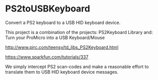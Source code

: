 # PS2toUSBKeyboard
Convert a PS2 keyboard to a USB HID keyboard device.

This project is a combination of the projects: PS2Keyboard Library 
and: Turn your ProMicro into a USB Keyboard/Mouse

http://www.pjrc.com/teensy/td_libs_PS2Keyboard.html

https://www.sparkfun.com/tutorials/337

We simply intercept PS2 scan-codes and make a reasonable effort to translate them to USB HID keyboard device messages.

